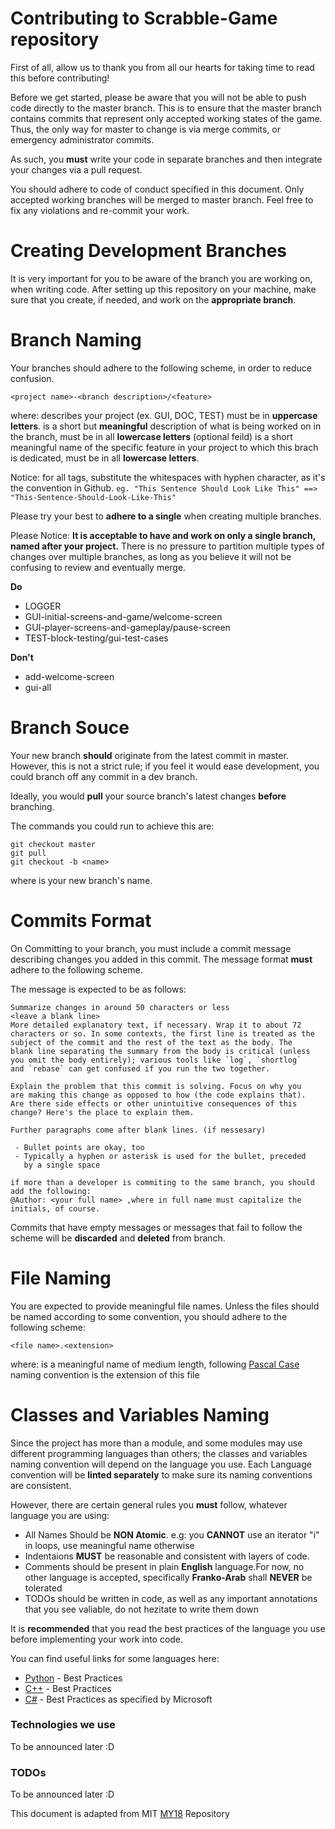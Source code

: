 

# Contributing to Scrabble-Game repository

First of all, allow us to thank you from all our hearts for taking time to read this before contributing!

Before we get started, please be aware that you will not be able to push code directly to the master branch. This is to ensure that the master branch contains commits that represent only accepted working states of the game. Thus, the only way for master to change is via merge commits, or emergency administrator commits.

As such, you **must** write your code in separate branches and then integrate your changes via a pull request.

You should adhere to code of conduct specified in this document. Only accepted working branches will be merged to master branch. Feel free to fix any violations and re-commit your work.

# Creating Development Branches
It is very important for you to be aware of the branch you are working on, when writing code. After setting up this repository on your machine, make sure that you create, if needed, and work on the **appropriate branch**.

# Branch Naming
Your branches should adhere to the following scheme, in order to reduce confusion.

    <project name>-<branch description>/<feature>
where:
<project name> describes your project (ex. GUI, DOC, TEST) must be in **uppercase letters**.
<branch description> is a short but **meaningful** description of what is being worked on in the branch, must be in all **lowercase letters**
<feature> (optional feild) is a short meaningful name of the specific feature in your project to which this brach is dedicated,  must be in all **lowercase letters**.

Notice: for all tags, substitute the whitespaces with hyphen character, as it's the convention in Github. 
    ```
    eg. "This Sentence Should Look Like This" ==> "This-Sentence-Should-Look-Like-This" 
    ```


Please try your best to **adhere to a single** <project name> when creating multiple branches.

 Please Notice: **It is acceptable to have and work on only a single branch, named after your project.**
 There is no pressure to partition multiple types of changes over multiple branches, as long as you believe it will not be confusing to review and eventually merge.

**Do**
  - LOGGER
  - GUI-initial-screens-and-game/welcome-screen
  - GUI-player-screens-and-gameplay/pause-screen
  - TEST-block-testing/gui-test-cases

**Don't**
  - add-welcome-screen
  - gui-all

# Branch Souce
Your new branch **should** originate from the latest commit in master. However, this is not a strict rule; if you feel it would ease development, you could branch off any commit in a dev branch.

Ideally, you would **pull** your source branch's latest changes **before** branching.

The commands you could run to achieve this are:

    git checkout master
    git pull
    git checkout -b <name>

where <name> is your new branch's name.

# Commits Format
On Committing to your branch, you must include a commit message describing changes you added in this commit. The message format **must** adhere to the following scheme.

The message is expected to be as follows:
```
Summarize changes in around 50 characters or less
<leave a blank line>
More detailed explanatory text, if necessary. Wrap it to about 72
characters or so. In some contexts, the first line is treated as the
subject of the commit and the rest of the text as the body. The
blank line separating the summary from the body is critical (unless
you omit the body entirely); various tools like `log`, `shortlog`
and `rebase` can get confused if you run the two together.

Explain the problem that this commit is solving. Focus on why you
are making this change as opposed to how (the code explains that).
Are there side effects or other unintuitive consequences of this
change? Here's the place to explain them.

Further paragraphs come after blank lines. (if nessesary)

 - Bullet points are okay, too
 - Typically a hyphen or asterisk is used for the bullet, preceded
   by a single space
   
if more than a developer is commiting to the same branch, you should add the following:
@Author: <your full name> ,where in full name must capitalize the initials, of course.
```
Commits that have empty messages or messages that fail to follow the scheme will be **discarded** and **deleted** from branch.

# File Naming
You are expected to provide meaningful file names. Unless the files should be named according to some convention, you should adhere to the following scheme:

    <file name>.<extension>
where:
<file name> is a meaningful name of medium length, following [Pascal Case] naming convention
<extension> is the extension of this file

# Classes and Variables Naming

Since the project has more than a module, and some modules may use different programming languages than others; the classes and variables naming convention will depend on the language you use. Each Language convention will be **linted separately** to make sure its naming conventions are consistent.

However, there are certain general rules you **must** follow, whatever language you are using:
  - All Names Should be **NON Atomic**. e.g: you **CANNOT** use an iterator "i" in loops, use meaningful name otherwise
  - Indentaions **MUST** be reasonable and consistent with layers of code.
  - Comments should be present in plain **English** language.For now, no other language is accepted, specifically **Franko-Arab** shall **NEVER** be tolerated 
  - TODOs should be written in code, as well as any important annotations that you see valiable, do not hezitate to write them down

It is **recommended** that you read the best practices of the language you use before implementing your work into code.

You can find useful links for some languages here:
* [Python] - Best Practices
* [C++] - Best Practices 
* [C#] - Best Practices as specified by Microsoft
### Technologies we use
To be announced later :D 
### TODOs
 To be announced later :D

This document is adapted from MIT [MY18] Repository

[//]: # (These are reference links used in the body of this note and get stripped out when the markdown processor does its job. There is no need to format nicely because it shouldn't be seen. Thanks SO - http://stackoverflow.com/questions/4823468/store-comments-in-markdown-syntax)


   [scrabble-game]: <https://github.com/AhmedSalemElhady/Scrabble-Game.ai>
   [MY18]: <https://github.com/MITMotorsports/MY18>
   [Pascal Case]: <https://www.quora.com/What-is-the-difference-between-Pascal-Case-and-Camel-Case>
   [Camel Case]: <https://www.quora.com/What-is-the-difference-between-Pascal-Case-and-Camel-Case>
   [Python]: <https://www.python.org/dev/peps/pep-0008/>
   [C++]: <https://github.com/isocpp/CppCoreGuidelines/blob/master/CppCoreGuidelines.md>
   [C#]: <https://docs.microsoft.com/en-us/dotnet/csharp/programming-guide/inside-a-program/coding-conventions>
   [dill]: <https://github.com/joemccann/dillinger>
   [git-repo-url]: <https://github.com/joemccann/dillinger.git>
   [john gruber]: <http://daringfireball.net>
   [df1]: <http://daringfireball.net/projects/markdown/>
   [markdown-it]: <https://github.com/markdown-it/markdown-it>
   [Ace Editor]: <http://ace.ajax.org>
   [node.js]: <http://nodejs.org>
   [Twitter Bootstrap]: <http://twitter.github.com/bootstrap/>
   [jQuery]: <http://jquery.com>
   [@tjholowaychuk]: <http://twitter.com/tjholowaychuk>
   [express]: <http://expressjs.com>
   [AngularJS]: <http://angularjs.org>
   [Gulp]: <http://gulpjs.com>

   [PlDb]: <https://github.com/joemccann/dillinger/tree/master/plugins/dropbox/README.md>
   [PlGh]: <https://github.com/joemccann/dillinger/tree/master/plugins/github/README.md>
   [PlGd]: <https://github.com/joemccann/dillinger/tree/master/plugins/googledrive/README.md>
   [PlOd]: <https://github.com/joemccann/dillinger/tree/master/plugins/onedrive/README.md>
   [PlMe]: <https://github.com/joemccann/dillinger/tree/master/plugins/medium/README.md>
   [PlGa]: <https://github.com/RahulHP/dillinger/blob/master/plugins/googleanalytics/README.md>

